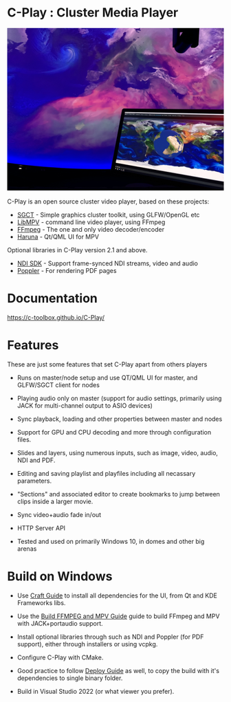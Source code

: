 # C-Play : Cluster Media Player

![Render Dome Image 1](docs/assets/CPlay-in-dome-2.jpg)

C-Play is an open source cluster video player, based on these projects:

- [SGCT](https://github.com/sgct) - Simple graphics cluster toolkit, using GLFW/OpenGL etc
- [LibMPV](https://github.com/mpv-player/mpv) - command line video player, using FFmpeg
- [FFmpeg](https://github.com/FFmpeg/FFmpeg) - The one and only video decoder/encoder
- [Haruna](https://github.com/g-fb/haruna) - Qt/QML UI for MPV

Optional libraries in C-Play version 2.1 and above.

- [NDI SDK](https://ndi.video/for-developers/ndi-sdk/) - Support frame-synced NDI streams, video and audio
- [Poppler](https://poppler.freedesktop.org/) - For rendering PDF pages

# Documentation

https://c-toolbox.github.io/C-Play/

# Features

These are just some features that set C-Play apart from others players

- Runs on master/node setup and use QT/QML UI for master, and GLFW/SGCT client for nodes

- Playing audio only on master (support for audio settings, primarily using JACK for multi-channel output to ASIO devices)

- Sync playback, loading and other properties between master and nodes

- Support for GPU and CPU decoding and more through configuration files.

- Slides and layers, using numerous inputs, such as image, video, audio, NDI and PDF.

- Editing and saving playlist and playfiles including all necassary parameters.

- "Sections" and associated editor to create bookmarks to jump between clips inside a larger movie.

- Sync video+audio fade in/out

- HTTP Server API

- Tested and used on primarily Windows 10, in domes and other big arenas

# Build on Windows

- Use [Craft Guide](./docs/guides/build/dependencies/CRAFT_INSTALLS.md) to install all dependencies for the UI, from Qt and KDE Frameworks libs.

- Use the [Build FFMPEG and MPV Guide](./docs/guides/build/dependencies/BUILD_MPV_AND_FFMPEG.md) guide to build FFmpeg and MPV with JACK+portaudio support.

- Install optional libraries through such as NDI and Poppler (for PDF support), either through installers or using vcpkg.

- Configure C-Play with CMake.

- Good practice to follow [Deploy Guide](./docs/guides/build/dependencies/DEPLOY.md) as well, to copy the build with it's dependencies to single binary folder.

- Build in Visual Studio 2022 (or what viewer you prefer).
